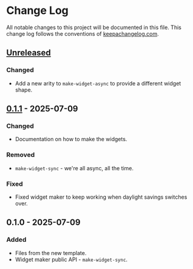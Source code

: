# Change Log
All notable changes to this project will be documented in this file. This change log follows the conventions of [keepachangelog.com](http://keepachangelog.com/).

## [Unreleased]
### Changed
- Add a new arity to `make-widget-async` to provide a different widget shape.

## [0.1.1] - 2025-07-09
### Changed
- Documentation on how to make the widgets.

### Removed
- `make-widget-sync` - we're all async, all the time.

### Fixed
- Fixed widget maker to keep working when daylight savings switches over.

## 0.1.0 - 2025-07-09
### Added
- Files from the new template.
- Widget maker public API - `make-widget-sync`.

[Unreleased]: https://sourcehost.site/your-name/noticias-funcionais/compare/0.1.1...HEAD
[0.1.1]: https://sourcehost.site/your-name/noticias-funcionais/compare/0.1.0...0.1.1
